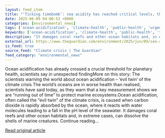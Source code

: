 ```yaml
---
layout: feed_item
title: "‘Ticking timebomb’: sea acidity has reached critical levels, threatening entire ecosystems – study"
date: 2025-06-09 04:00:53 +0000
categories: [environmental_news]
tags: ['ocean-acidification', 'climate-health', 'public-health', 'urgent', 'marine-impacts']
keywords: ['ocean-acidification', 'climate-health', 'public-health', 'ticking', 'timebomb', 'acidity', 'urgent', 'marine-impacts']
description: "It damages coral reefs and other ocean habitats and, in extreme cases, can dissolve the shells of marine creatures"
external_url: https://www.theguardian.com/environment/2025/jun/09/sea-acidity-ecosystems-ocean-acidification-planetary-health-scientists
is_feed: true
source_feed: "Climate crisis | The Guardian"
feed_category: "environmental_news"
---
```


Ocean acidification has already crossed a crucial threshold for planetary health, scientists say in unexpected findingMore on this story: The scientists warning the world about ocean acidification – ‘evil twin’ of the climate crisis The world’s oceans are in worse health than realised, scientists have said today, as they warn that a key measurement shows we are “running out of time” to protect marine ecosystems.Ocean acidification, often called the “evil twin” of the climate crisis, is caused when carbon dioxide is rapidly absorbed by the ocean, where it reacts with water molecules leading to a fall in the pH level of the seawater. It damages coral reefs and other ocean habitats and, in extreme cases, can dissolve the shells of marine creatures. Continue reading...

[Read original article](https://www.theguardian.com/environment/2025/jun/09/sea-acidity-ecosystems-ocean-acidification-planetary-health-scientists)
